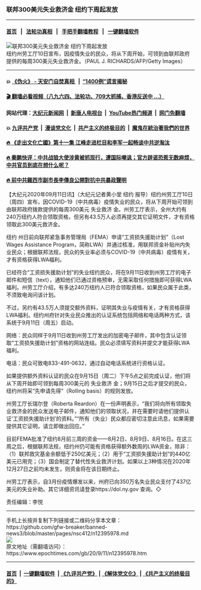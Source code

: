 ### 联邦300美元失业救济金  纽约下周起发放
------------------------

#### [首页](https://github.com/gfw-breaker/banned-news3/blob/master/README.md) &nbsp;&nbsp;|&nbsp;&nbsp; [法轮功真相](https://github.com/begood0513/basic/blob/master/README.md)  &nbsp;&nbsp;|&nbsp;&nbsp; [手把手翻墙教程](https://github.com/gfw-breaker/guides/wiki)  &nbsp;&nbsp;|&nbsp;&nbsp; [一键翻墙软件](https://github.com/gfw-breaker/nogfw/blob/master/README.md)  



<div><img alt="联邦300美元失业救济金  纽约下周起发放" class="attachment-djy_600_400 size-djy_600_400 wp-post-image" src="https://i.epochtimes.com/assets/uploads/2020/09/e8c4568e0ca72e700d8cffcd68ab939e-600x400.jpg"/>
<div class="caption">
 纽约州劳工厅10日宣布，因疫情失业的民众，将从下周开始，可领到由联邦政府提供的每周300美元失业救济金。（PAUL J. RICHARDS/AFP/Getty Images）
</div></div><hr/>

#### 💥 [《伪火》 - 天安门自焚真相 ](http://141.164.51.119:10000/videos/blog/weihuo.html)&nbsp; |&nbsp; [“1400例”谎言揭秘  ](http://141.164.51.119:10000/videos/blog/jiexi1400.html)

#### [ 🎬  翻墙必看视频（八九六四、法轮功、709大抓捕、香港反送中 ...）](https://github.com/gfw-breaker/links/blob/master/banned.md)

#### 网站代理：[大纪元新闻网](http://167.172.10.89:10080/gb/) &nbsp;|&nbsp; [新唐人电视台](http://167.172.10.89:8808/gb/)  &nbsp;|&nbsp; [YouTube热门频道](http://158.247.203.241/youtube.html) &nbsp;|&nbsp; [网门免翻墙](http://158.247.203.241:11000/show.aspx?name=ogHome)

#### 💥 [九评共产党](http://141.164.51.119:10000/videos/res/jiuping/)&nbsp; |&nbsp; [漫谈党文化](http://141.164.51.119:10000/videos/res/mtdwh/)&nbsp; |&nbsp; [共产主义的终极目的](http://141.164.51.119:10000/videos/res/zjmd/)&nbsp; |&nbsp; [魔鬼在統治著我們的世界](http://141.164.51.119:10000/videos/res/TheSpecter/)  

#### [ 🔥  《走出文化亡國》第十一集 江峰走进栏目和李军一起畅谈中共逆淘汰](http://141.164.51.119:10000/videos/news/../res/zcwhwg/index.html)

#### [ 🔥  秦鹏快评：中共战狼大使涉黄被抓现行，遭国际嘲讽；官方辟谣恐惹无数麻烦，中共官员到底在想什么呢？](http://141.164.51.119:10000/videos/news/qp03.html)

#### [ 🔥  前中共雞西市副市長李傳良公開對抗中共暴政聲明](http://141.164.51.119:10000/videos/news/../tui/index.html)

<div><p>
 【大纪元2020年09月11日讯】（大纪元记者黄小堂
 <ok href="https://www.epochtimes.com/gb/tag/%E7%BA%BD%E7%BA%A6.html">
  纽约
 </ok>
 报导）纽约州劳工厅10日（周四）宣布，因COVID-19（中共病毒）疫情失业的民众，将从下周开始可领到由联邦政府拨款提供的每周300美元
 <ok href="https://www.epochtimes.com/gb/tag/%E5%A4%B1%E4%B8%9A%E6%95%91%E6%B5%8E.html">
  失业救济
 </ok>
 金。州劳工厅表示，全州大约有240万纽约人符合领取资格，但另有43.5万人必须再提交其它证明文件，才有资格领取此300美元救济金。
</p>
<p>
 <ok href="https://www.epochtimes.com/gb/tag/%E7%BA%BD%E7%BA%A6.html">
  纽约
 </ok>
 州日前向联邦紧急事务管理局（FEMA）申请“工资损失援助计划”（Lost Wages Assistance Program，简称LWA）并通过核准，用联邦资金补贴州内失业民众；根据联邦法规，民众的失业率必须与COVID-19（中共病毒）疫情有关，才有资格获得LWA福利。
</p>
<p>
 已经符合“工资损失援助计划”的失业纽约民众，将在9月11日收到州劳工厅的电子邮件和短信（text），通知他们已通过资格预审，无需采取任何措施即可获得LWA福利。州劳工厅介绍，有多达240万纽约人已符合领取资格，如果民众属于此类，不须致电询问该计划。
</p>
<p>
 不过，另约有43.5万人须提交额外资料，证明其失业与疫情有关，才有资格获得LWA福利。纽约州府针对失业民众推出的认证系统包括网络和电话两种方式，该系统于9月11日（周五）启动。
</p>
<p>
 网络：民众同样于9月11日收到州劳工厅发出的加密电子邮件，其中包含认证领取“工资损失援助计划”资格的网站连结。民众必须填写资料并提交才能获得LWA福利。
</p>
<p>
 电话：民众可致电833-491-0632，通过自动电话系统进行资格认证。
</p>
<p>
 如果提供额外资料认证的民众在9月15日（周二）下午5点之前完成认证，他们将从下周开始即可领到每周300美元的
 <ok href="https://www.epochtimes.com/gb/tag/%E5%A4%B1%E4%B8%9A%E6%95%91%E6%B5%8E.html">
  失业救济
 </ok>
 金；9月15日之后才提交的民众，纽约州将采“先申请先得”（Rolling basis）的规则发放。
</p>
<p>
 州劳工厅长瑞尔登（Roberta Reardon）在一份声明表示，“我们将向所有领取失业救济金的民众发送电子邮件，通知他们的领取状况，并在需要时请他们提供认证‘工资损失援助计划’的资料。”“所有（失业）民众都应密切注意此讯息，如果需要提供其它证明，请立即做出回应。”
</p>
<p>
 目前FEMA批准了纽约8月前三周的资金——8月2日、8月9日、8月16日。在这三周之后，根据联邦法规，纽约州仍可能有资格获得额外数周的LWA资金，除非：（1）联邦救灾基金余额低于250亿美元；（2）用于“工资损失援助计划”的440亿美元已用完；（3）国会制定了替代性失业救济计划。如果以上3种情况在2020年12月27日之前均未发生，则资金将在该日期终止。
</p>
<p>
 州劳工厅表示，自3月份疫情爆发以来，州府已向350万名失业民众支付了437亿美元的失业补助。其它详细资讯请登录https://dol.ny.gov 查询。◇
</p>
<p>
 责任编辑：李悦
</p>
</div>
<hr/>
手机上长按并复制下列链接或二维码分享本文章：<br/>
https://github.com/gfw-breaker/banned-news3/blob/master/pages/nsc412/n12395978.md <br/>
<a href='https://github.com/gfw-breaker/banned-news3/blob/master/pages/nsc412/n12395978.md'><img src='https://github.com/gfw-breaker/banned-news3/blob/master/pages/nsc412/n12395978.md.png'/></a> <br/>
原文地址（需翻墙访问）：https://www.epochtimes.com/gb/20/9/11/n12395978.htm


------------------------
#### [首页](https://github.com/gfw-breaker/banned-news3/blob/master/README.md) &nbsp;|&nbsp; [一键翻墙软件](https://github.com/gfw-breaker/nogfw/blob/master/README.md) &nbsp;| [《九评共产党》](https://github.com/gfw-breaker/9ping.md/blob/master/README.md#九评之一评共产党是什么) | [《解体党文化》](https://github.com/gfw-breaker/jtdwh.md/blob/master/README.md) | [《共产主义的终极目的》](https://github.com/gfw-breaker/gczydzjmd.md/blob/master/README.md)


<img src='http://gfw-breaker.win/banned-news3/pages/nsc412/n12395978.md' width='0px' height='0px'/>